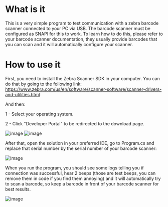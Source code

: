 # What is it

This is a very simple program to test communication with a zebra barcode scanner connected to your PC via USB.
The barcode scanner must be configured as SNAPI for this to work. To learn how to do this, please refer to your barcode scanner documentation, they usually provide barcodes that you can scan and it will automatically configure your scanner.

# How to use it

First, you need to install the Zebra Scanner SDK in your computer. You can do that by going to the following link: https://www.zebra.com/us/en/software/scanner-software/scanner-drivers-and-utilities.html

And then:

1 - Select your operating system.

2 - Click "Developer Portal" to be redirected to the download page.

![image](https://github.com/user-attachments/assets/5a22fc9e-2621-4f9c-af89-9218fa92577b)
![image](https://github.com/user-attachments/assets/f1fbe6ef-dea5-439f-8fdd-0ac3c99e37ca)

After that, open the solution in your preferred IDE, go to Program.cs and replace that serial number by the serial number of your barcode scanner:

![image](https://github.com/user-attachments/assets/95fb85f1-c130-49c8-822f-69fcff9fef29)

When you run the program, you should see some logs telling you if connection was successful, hear 2 beeps (those are test beeps, you can remove them in code if you find them annoying) and it will automatically try to scan a barcode, so keep a barcode in front of your barcode scanner for best results.


![image](https://github.com/user-attachments/assets/baeddae2-c23e-482d-be56-90cfaa584e6e)


